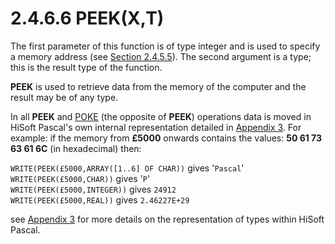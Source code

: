 # 2.4.6.6 PEEK(X,T)

The first parameter of this function is of type integer and is used to specify a memory address (see [Section 2.4.5.5](man_s2-4-5-user.md)). The second argument is a type; this is the result type of the function.

**PEEK** is used to retrieve data from the memory of the computer and the result may be of any type.

In all **PEEK** and [POKE](man_s2-4-5-poke.md) (the opposite of **PEEK**) operations data is moved in HiSoft Pascal's own internal representation detailed in [Appendix 3](man_a3-data-storage.md). For example: if the memory from **£5000** onwards contains the values: **50 61 73 63 61 6C** (in hexadecimal) then:

`WRITE(PEEK(£5000,ARRAY([1..6] OF CHAR))`	gives '`Pascal`'  
`WRITE(PEEK(£5000,CHAR))`	gives '`P`'  
`WRITE(PEEK(£5000,INTEGER))`	gives `24912`  
`WRITE(PEEK(£5000,REAL))`	gives `2.46227E+29`

see [Appendix 3](man_a3-data-storage.md) for more details on the representation of types within HiSoft Pascal.
